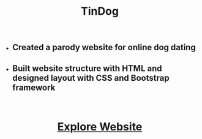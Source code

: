 <h1 align="center">TinDog</h1>
<br>
<ul>
 <li><h2>Created a parody website for online dog dating</h2></li>
 <li><h2>Built website structure with HTML and designed layout with CSS and Bootstrap framework</h2></li>
</ul>
<br>
<h1 align="center"><a target="_blank" href="https://raw.githack.com/jungheeyu/web-development/main/TinDog/index.html">Explore Website</a></h1>
<br>
